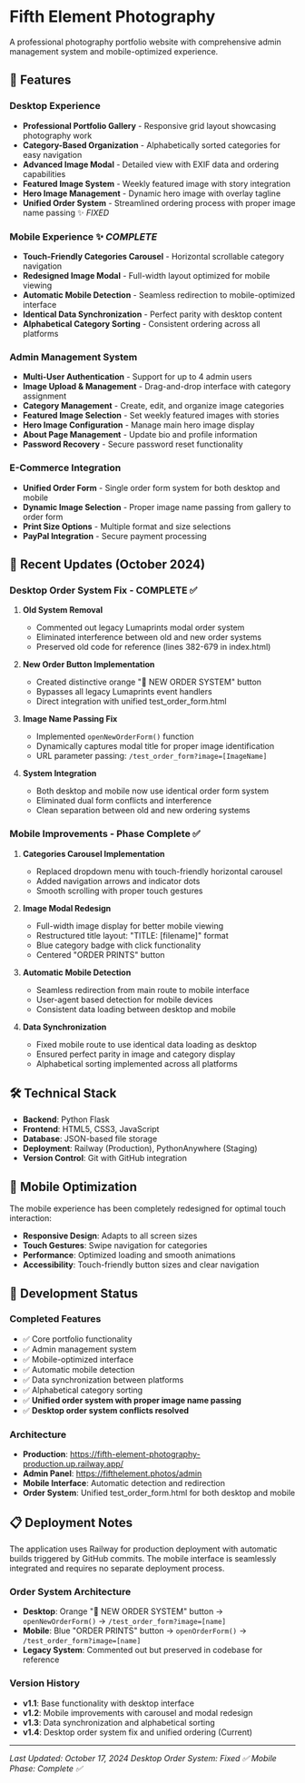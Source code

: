 # Fifth Element Photography

A professional photography portfolio website with comprehensive admin management system and mobile-optimized experience.

## 🌟 Features

### Desktop Experience
- **Professional Portfolio Gallery** - Responsive grid layout showcasing photography work
- **Category-Based Organization** - Alphabetically sorted categories for easy navigation
- **Advanced Image Modal** - Detailed view with EXIF data and ordering capabilities
- **Featured Image System** - Weekly featured image with story integration
- **Hero Image Management** - Dynamic hero image with overlay tagline
- **Unified Order System** - Streamlined ordering process with proper image name passing ✨ *FIXED*

### Mobile Experience ✨ *COMPLETE*
- **Touch-Friendly Categories Carousel** - Horizontal scrollable category navigation
- **Redesigned Image Modal** - Full-width layout optimized for mobile viewing
- **Automatic Mobile Detection** - Seamless redirection to mobile-optimized interface
- **Identical Data Synchronization** - Perfect parity with desktop content
- **Alphabetical Category Sorting** - Consistent ordering across all platforms

### Admin Management System
- **Multi-User Authentication** - Support for up to 4 admin users
- **Image Upload & Management** - Drag-and-drop interface with category assignment
- **Category Management** - Create, edit, and organize image categories
- **Featured Image Selection** - Set weekly featured images with stories
- **Hero Image Configuration** - Manage main hero image display
- **About Page Management** - Update bio and profile information
- **Password Recovery** - Secure password reset functionality

### E-Commerce Integration
- **Unified Order Form** - Single order form system for both desktop and mobile
- **Dynamic Image Selection** - Proper image name passing from gallery to order form
- **Print Size Options** - Multiple format and size selections
- **PayPal Integration** - Secure payment processing

## 🚀 Recent Updates (October 2024)

### Desktop Order System Fix - COMPLETE ✅
1. **Old System Removal**
   - Commented out legacy Lumaprints modal order system
   - Eliminated interference between old and new order systems
   - Preserved old code for reference (lines 382-679 in index.html)

2. **New Order Button Implementation**
   - Created distinctive orange "🛒 NEW ORDER SYSTEM" button
   - Bypasses all legacy Lumaprints event handlers
   - Direct integration with unified test_order_form.html

3. **Image Name Passing Fix**
   - Implemented `openNewOrderForm()` function
   - Dynamically captures modal title for proper image identification
   - URL parameter passing: `/test_order_form?image=[ImageName]`

4. **System Integration**
   - Both desktop and mobile now use identical order form system
   - Eliminated dual form conflicts and interference
   - Clean separation between old and new ordering systems

### Mobile Improvements - Phase Complete ✅
1. **Categories Carousel Implementation**
   - Replaced dropdown menu with touch-friendly horizontal carousel
   - Added navigation arrows and indicator dots
   - Smooth scrolling with proper touch gestures

2. **Image Modal Redesign**
   - Full-width image display for better mobile viewing
   - Restructured title layout: "TITLE: [filename]" format
   - Blue category badge with click functionality
   - Centered "ORDER PRINTS" button

3. **Automatic Mobile Detection**
   - Seamless redirection from main route to mobile interface
   - User-agent based detection for mobile devices
   - Consistent data loading between desktop and mobile

4. **Data Synchronization**
   - Fixed mobile route to use identical data loading as desktop
   - Ensured perfect parity in image and category display
   - Alphabetical sorting implemented across all platforms

## 🛠 Technical Stack

- **Backend**: Python Flask
- **Frontend**: HTML5, CSS3, JavaScript
- **Database**: JSON-based file storage
- **Deployment**: Railway (Production), PythonAnywhere (Staging)
- **Version Control**: Git with GitHub integration

## 📱 Mobile Optimization

The mobile experience has been completely redesigned for optimal touch interaction:

- **Responsive Design**: Adapts to all screen sizes
- **Touch Gestures**: Swipe navigation for categories
- **Performance**: Optimized loading and smooth animations
- **Accessibility**: Touch-friendly button sizes and clear navigation

## 🔧 Development Status

### Completed Features
- ✅ Core portfolio functionality
- ✅ Admin management system
- ✅ Mobile-optimized interface
- ✅ Automatic mobile detection
- ✅ Data synchronization between platforms
- ✅ Alphabetical category sorting
- ✅ **Unified order system with proper image name passing**
- ✅ **Desktop order system conflicts resolved**

### Architecture
- **Production**: https://fifth-element-photography-production.up.railway.app/
- **Admin Panel**: https://fifthelement.photos/admin
- **Mobile Interface**: Automatic detection and redirection
- **Order System**: Unified test_order_form.html for both desktop and mobile

## 📋 Deployment Notes

The application uses Railway for production deployment with automatic builds triggered by GitHub commits. The mobile interface is seamlessly integrated and requires no separate deployment process.

### Order System Architecture
- **Desktop**: Orange "🛒 NEW ORDER SYSTEM" button → `openNewOrderForm()` → `/test_order_form?image=[name]`
- **Mobile**: Blue "ORDER PRINTS" button → `openOrderForm()` → `/test_order_form?image=[name]`
- **Legacy System**: Commented out but preserved in codebase for reference

### Version History
- **v1.1**: Base functionality with desktop interface
- **v1.2**: Mobile improvements with carousel and modal redesign
- **v1.3**: Data synchronization and alphabetical sorting
- **v1.4**: Desktop order system fix and unified ordering (Current)

---

*Last Updated: October 17, 2024*
*Desktop Order System: Fixed ✅*
*Mobile Phase: Complete ✅*
